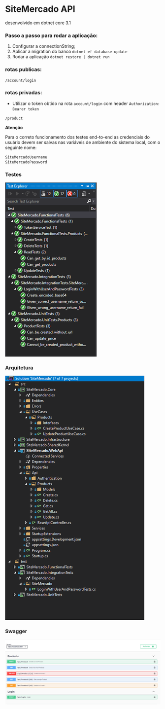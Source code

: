 # SiteMercado API

desenvolvido em dotnet core 3.1

### Passo a passo para rodar a aplicação: 
1. Configurar a connectionString;
2. Aplicar a migration do banco `dotnet ef database update`
3. Rodar a aplicação `dotnet restore | dotnet run`

### rotas publicas:
```
/account/login
```

### rotas privadas:
* Utilizar o token obtido na rota `account/login` com header `Authorization: Bearer token` 
```
/product
```

**Atenção**

Para o correto funcionamento dos testes end-to-end as credenciais do usuário devem
ser salvas nas variáveis de ambiente do sistema local, com o seguinte nome:
```
SiteMercadoUsername
SiteMercadoPassword
```

### Testes
![tests](tests.png) 

### Arquitetura
![proj](project.png) 

### Swagger
![swagger](swagger.png)
